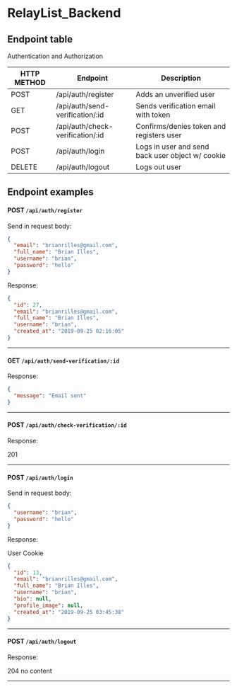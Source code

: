 # RelayList_Backend

## Endpoint table

Authentication and Authorization

| HTTP METHOD | Endpoint                         | Description                                      |
| ----------- | -------------------------------- | ------------------------------------------------ |
| POST        | /api/auth/register               | Adds an unverified user                          |
| GET         | /api/auth/send-verification/:id  | Sends verification email with token              |
| POST        | /api/auth/check-verification/:id | Confirms/denies token and registers user         |
| POST        | /api/auth/login                  | Logs in user and send back user object w/ cookie |
| DELETE      | /api/auth/logout                 | Logs out user                                    |

## Endpoint examples

#### POST `/api/auth/register`

Send in request body:

```json
{
  "email": "brianrilles@gmail.com",
  "full_name": "Brian Illes",
  "username": "brian",
  "password": "hello"
}
```

Response:

```json
{
  "id": 27,
  "email": "brianrilles@gmail.com",
  "full_name": "Brian Illes",
  "username": "brian",
  "created_at": "2019-09-25 02:16:05"
}
```

---

#### GET `/api/auth/send-verification/:id`

Response:

```json
{
  "message": "Email sent"
}
```

---

#### POST `/api/auth/check-verification/:id`

Response:

201

---

#### POST `/api/auth/login`

Send in request body:

```json
{
  "username": "brian",
  "password": "hello"
}
```

Response:

User Cookie

```json
{
  "id": 13,
  "email": "brianrilles@gmail.com",
  "full_name": "Brian Illes",
  "username": "brian",
  "bio": null,
  "profile_image": null,
  "created_at": "2019-09-25 03:45:38"
}
```

---

#### POST `/api/auth/logout`

Response:

204 no content

---

